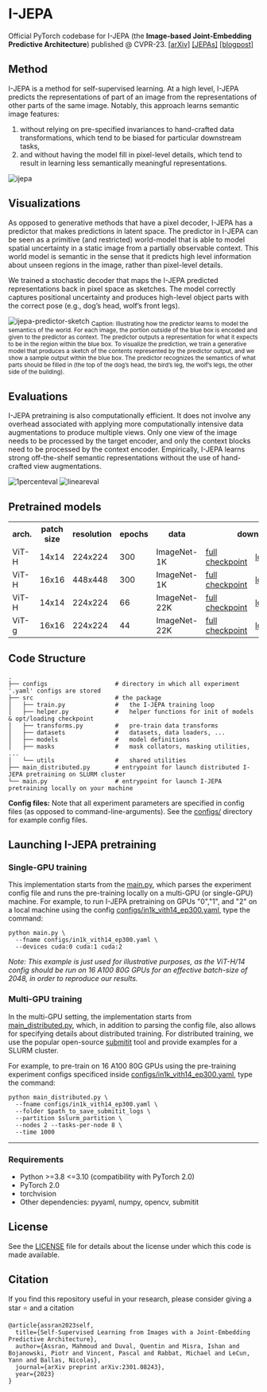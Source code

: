 # I-JEPA

Official PyTorch codebase for I-JEPA (the **Image-based Joint-Embedding Predictive Architecture**) published @ CVPR-23.
[\[arXiv\]](https://arxiv.org/pdf/2301.08243.pdf) [\[JEPAs\]](https://ai.facebook.com/blog/yann-lecun-advances-in-ai-research/) [\[blogpost\]](https://ai.facebook.com/blog/yann-lecun-ai-model-i-jepa/)

## Method
I-JEPA is a method for self-supervised learning. At a high level, I-JEPA predicts the representations of part of an image from the representations of other parts of the same image. Notably, this approach learns semantic image features:
1. without relying on pre-specified invariances to hand-crafted data transformations, which tend to be biased for particular downstream tasks,
2. and without having the model fill in pixel-level details, which tend to result in learning less semantically meaningful representations. 

![ijepa](https://github.com/facebookresearch/ijepa/assets/7530871/dbad94ab-ac35-433b-8b4c-ca227886d311)

## Visualizations

As opposed to generative methods that have a pixel decoder, I-JEPA has a predictor that makes predictions in latent space.
The predictor in I-JEPA can be seen as a primitive (and restricted) world-model that is able to model spatial uncertainty in a static image from a partially observable context.
This world model is semantic in the sense that it predicts high level information about unseen regions in the image, rather than pixel-level details.

We trained a stochastic decoder that maps the I-JEPA predicted representations back in pixel space as sketches.
The model correctly captures positional uncertainty and produces high-level object parts with the correct pose (e.g., dog’s head, wolf’s front legs).

![ijepa-predictor-sketch](https://github.com/facebookresearch/ijepa/assets/7530871/9b66e461-fc8b-4b12-9f06-63ec4dfc1452)
<sub>
Caption: Illustrating how the predictor learns to model the semantics of the world. For each image, the portion outside of the blue box is encoded and given to the predictor as context. The predictor outputs a representation for what it expects to be in the region within the blue box. To visualize the prediction, we train a generative model that produces a sketch of the contents represented by the predictor output, and we show a sample output within the blue box. The predictor recognizes the semantics of what parts should be filled in (the top of the dog’s head, the bird’s leg, the wolf’s legs, the other side of the building).
</sub>

## Evaluations

I-JEPA pretraining is also computationally efficient.
It does not involve any overhead associated with applying more computationally intensive data augmentations to produce multiple views.
Only one view of the image needs to be processed by the target encoder, and only the context blocks need to be processed by the context encoder.
Empirically, I-JEPA learns strong off-the-shelf semantic representations without the use of hand-crafted view augmentations.

![1percenteval](https://github.com/facebookresearch/ijepa/assets/7530871/e6e5291f-ca51-43a4-a6cf-069811094ece)
![lineareval](https://github.com/facebookresearch/ijepa/assets/7530871/d8cffa73-5350-444e-987a-7e131a86d767)


## Pretrained models

<table>
  <tr>
    <th colspan="1">arch.</th>
    <th colspan="1">patch size</th>
    <th colspan="1">resolution</th>
    <th colspan="1">epochs</th>
    <th colspan="1">data</th>
    <th colspan="3">download</th>
  </tr>
  <tr>
    <td>ViT-H</td>
    <td>14x14</td>
    <td>224x224</td>
    <td>300</td>
    <td>ImageNet-1K</td>
    <td><a href="https://dl.fbaipublicfiles.com/ijepa/IN1K-vit.h.14-300e.pth.tar">full checkpoint</a></td>
    <td><a href="https://dl.fbaipublicfiles.com/ijepa/IN1K-vit.h.14-logs-rank.0.csv">logs</a></td>
    <td><a href="https://github.com/facebookresearch/ijepa/blob/main/configs/in1k_vith14_ep300.yaml">configs</a></td>
  </tr>
  <tr>
    <td>ViT-H</td>
    <td>16x16</td>
    <td>448x448</td>
    <td>300</td>
    <td>ImageNet-1K</td>
    <td><a href="https://dl.fbaipublicfiles.com/ijepa/IN1K-vit.h.16-448px-300e.pth.tar">full checkpoint</a></td>
    <td><a href="https://dl.fbaipublicfiles.com/ijepa/IN1K-vit.h.16.448-logs-rank.0.csv">logs</a></td>
    <td><a href="https://github.com/facebookresearch/ijepa/blob/main/configs/in1k_vith16-448_ep300.yaml">configs</a></td>
  </tr>
  <tr>
    <td>ViT-H</td>
    <td>14x14</td>
    <td>224x224</td>
    <td>66</td>
    <td>ImageNet-22K</td>
    <td><a href="https://dl.fbaipublicfiles.com/ijepa/IN22K-vit.h.14-900e.pth.tar">full checkpoint</a></td>
    <td><a href="https://dl.fbaipublicfiles.com/ijepa/IN22K-vit.h.14-logs-rank.0.csv">logs</a></td>
    <td><a href="https://github.com/facebookresearch/ijepa/blob/main/configs/in22k_vith14_ep66.yaml">configs</a></td>
  </tr>
  <tr>
    <td>ViT-g</td>
    <td>16x16</td>
    <td>224x224</td>
    <td>44</td>
    <td>ImageNet-22K</td>
    <td><a href="https://dl.fbaipublicfiles.com/ijepa/IN22K-vit.g.16-600e.pth.tar">full checkpoint</a></td>
    <td><a href="https://dl.fbaipublicfiles.com/ijepa/IN22K-vit.g.16-logs-rank.0.csv">logs</a></td>
    <td><a href="https://github.com/facebookresearch/ijepa/blob/main/configs/in22k_vitg16_ep44.yaml">configs</a></td>
  </tr>
</table>

## Code Structure

```
.
├── configs                   # directory in which all experiment '.yaml' configs are stored
├── src                       # the package
│   ├── train.py              #   the I-JEPA training loop
│   ├── helper.py             #   helper functions for init of models & opt/loading checkpoint
│   ├── transforms.py         #   pre-train data transforms
│   ├── datasets              #   datasets, data loaders, ...
│   ├── models                #   model definitions
│   ├── masks                 #   mask collators, masking utilities, ...
│   └── utils                 #   shared utilities
├── main_distributed.py       # entrypoint for launch distributed I-JEPA pretraining on SLURM cluster
└── main.py                   # entrypoint for launch I-JEPA pretraining locally on your machine
```

**Config files:**
Note that all experiment parameters are specified in config files (as opposed to command-line-arguments). See the [configs/](configs/) directory for example config files.

## Launching I-JEPA pretraining

### Single-GPU training
This implementation starts from the [main.py](main.py), which parses the experiment config file and runs the pre-training locally on a multi-GPU (or single-GPU) machine. For example, to run I-JEPA pretraining on GPUs "0","1", and "2" on a local machine using the config [configs/in1k_vith14_ep300.yaml](configs/in1k_vith14_ep300.yaml), type the command:
```
python main.py \
  --fname configs/in1k_vith14_ep300.yaml \
  --devices cuda:0 cuda:1 cuda:2
```
*Note: This example is just used for illustrative purposes, as the ViT-H/14 config should be run on 16 A100 80G GPUs for an effective batch-size of 2048, in order to reproduce our results.*

### Multi-GPU training
In the multi-GPU setting, the implementation starts from [main_distributed.py](main_distributed.py), which, in addition to parsing the config file, also allows for specifying details about distributed training. For distributed training, we use the popular open-source [submitit](https://github.com/facebookincubator/submitit) tool and provide examples for a SLURM cluster.

For example, to pre-train on 16 A100 80G GPUs using the pre-training experiment configs specificed inside [configs/in1k_vith14_ep300.yaml](configs/in1k_vith14_ep300.yaml), type the command:
```
python main_distributed.py \
  --fname configs/in1k_vith14_ep300.yaml \
  --folder $path_to_save_submitit_logs \
  --partition $slurm_partition \
  --nodes 2 --tasks-per-node 8 \
  --time 1000
```

---

### Requirements
* Python >=3.8 <=3.10 (compatibility with PyTorch 2.0)
* PyTorch 2.0
* torchvision
* Other dependencies: pyyaml, numpy, opencv, submitit

## License
See the [LICENSE](./LICENSE) file for details about the license under which this code is made available.

## Citation
If you find this repository useful in your research, please consider giving a star :star: and a citation
```
@article{assran2023self,
  title={Self-Supervised Learning from Images with a Joint-Embedding Predictive Architecture},
  author={Assran, Mahmoud and Duval, Quentin and Misra, Ishan and Bojanowski, Piotr and Vincent, Pascal and Rabbat, Michael and LeCun, Yann and Ballas, Nicolas},
  journal={arXiv preprint arXiv:2301.08243},
  year={2023}
}
